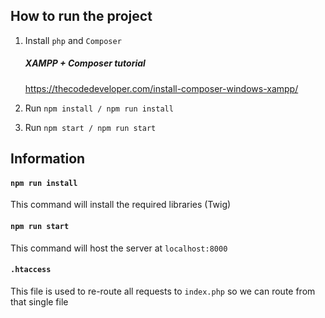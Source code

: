## How to run the project

1. Install `php` and `Composer`

    ##### XAMPP + Composer tutorial

    https://thecodedeveloper.com/install-composer-windows-xampp/

2. Run `npm install / npm run install`
3. Run `npm start / npm run start`

## Information

#### `npm run install`

This command will install the required libraries (Twig)

#### `npm run start`

This command will host the server at `localhost:8000`

#### `.htaccess`

This file is used to re-route all requests to `index.php` so we can route from that single file
